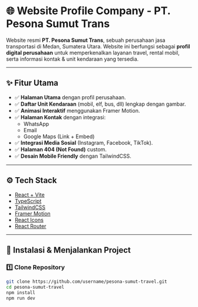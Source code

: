 # 🌐 Website Profile Company - PT. Pesona Sumut Trans

Website resmi **PT. Pesona Sumut Trans**, sebuah perusahaan jasa transportasi di Medan, Sumatera Utara.
Website ini berfungsi sebagai **profil digital perusahaan** untuk memperkenalkan layanan travel, rental mobil, serta informasi kontak & unit kendaraan yang tersedia.

---

## ✨ Fitur Utama

- ✅ **Halaman Utama** dengan profil perusahaan.
- ✅ **Daftar Unit Kendaraan** (mobil, elf, bus, dll) lengkap dengan gambar.
- ✅ **Animasi Interaktif** menggunakan Framer Motion.
- ✅ **Halaman Kontak** dengan integrasi:
  - WhatsApp
  - Email
  - Google Maps (Link + Embed)
- ✅ **Integrasi Media Sosial** (Instagram, Facebook, TikTok).
- ✅ **Halaman 404 (Not Found)** custom.
- ✅ **Desain Mobile Friendly** dengan TailwindCSS.

---

## ⚙️ Tech Stack

- [React + Vite](https://vitejs.dev/)
- [TypeScript](https://www.typescriptlang.org/)
- [TailwindCSS](https://tailwindcss.com/)
- [Framer Motion](https://www.framer.com/motion/)
- [React Icons](https://react-icons.github.io/react-icons/)
- [React Router](https://reactrouter.com/)

---

## 🚀 Instalasi & Menjalankan Project

### 1️⃣ Clone Repository

```bash
git clone https://github.com/username/pesona-sumut-travel.git
cd pesona-sumut-travel
npm install
npm run dev
```
